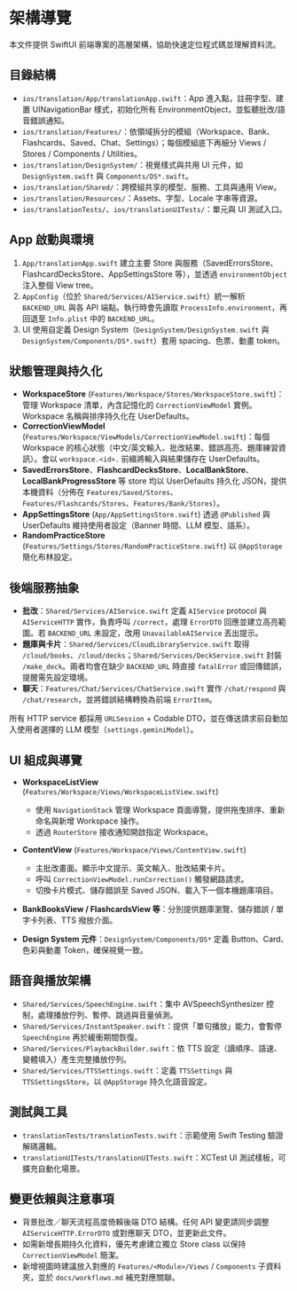 # 架構導覽

本文件提供 SwiftUI 前端專案的高層架構，協助快速定位程式碼並理解資料流。

## 目錄結構

- `ios/translation/App/translationApp.swift`：App 進入點，註冊字型、建置 UINavigationBar 樣式，初始化所有 EnvironmentObject，並監聽批改/語音錯誤通知。
- `ios/translation/Features/`：依領域拆分的模組（Workspace、Bank、Flashcards、Saved、Chat、Settings）；每個模組底下再細分 Views / Stores / Components / Utilities。
- `ios/translation/DesignSystem/`：視覺樣式與共用 UI 元件，如 `DesignSystem.swift` 與 `Components/DS*.swift`。
- `ios/translation/Shared/`：跨模組共享的模型、服務、工具與通用 View。
- `ios/translation/Resources/`：Assets、字型、Locale 字串等資源。
- `ios/translationTests/`、`ios/translationUITests/`：單元與 UI 測試入口。

## App 啟動與環境

1. `App/translationApp.swift` 建立主要 Store 與服務（SavedErrorsStore、FlashcardDecksStore、AppSettingsStore 等），並透過 `environmentObject` 注入整個 View tree。
2. `AppConfig`（位於 `Shared/Services/AIService.swift`）統一解析 `BACKEND_URL` 與各 API 端點。執行時會先讀取 `ProcessInfo.environment`，再回退至 `Info.plist` 中的 `BACKEND_URL`。
3. UI 使用自定義 Design System（`DesignSystem/DesignSystem.swift` 與 `DesignSystem/Components/DS*.swift`）套用 spacing、色票、動畫 token。

## 狀態管理與持久化

- **WorkspaceStore** (`Features/Workspace/Stores/WorkspaceStore.swift`)：管理 Workspace 清單，內含記憶化的 `CorrectionViewModel` 實例。Workspace 名稱與排序持久化在 UserDefaults。
- **CorrectionViewModel** (`Features/Workspace/ViewModels/CorrectionViewModel.swift`)：每個 Workspace 的核心狀態（中文/英文輸入、批改結果、錯誤高亮、題庫練習資訊）。會以 `workspace.<id>.` 前綴將輸入與結果儲存在 UserDefaults。
- **SavedErrorsStore**、**FlashcardDecksStore**、**LocalBankStore**、**LocalBankProgressStore** 等 store 均以 UserDefaults 持久化 JSON，提供本機資料（分佈在 `Features/Saved/Stores`、`Features/Flashcards/Stores`、`Features/Bank/Stores`）。
- **AppSettingsStore** (`App/AppSettingsStore.swift`) 透過 `@Published` 與 UserDefaults 維持使用者設定（Banner 時間、LLM 模型、語系）。
- **RandomPracticeStore** (`Features/Settings/Stores/RandomPracticeStore.swift`) 以 `@AppStorage` 簡化布林設定。

## 後端服務抽象

- **批改**：`Shared/Services/AIService.swift` 定義 `AIService` protocol 與 `AIServiceHTTP` 實作，負責呼叫 `/correct`，處理 `ErrorDTO` 回應並建立高亮範圍。若 `BACKEND_URL` 未設定，改用 `UnavailableAIService` 丟出提示。
- **題庫與卡片**：`Shared/Services/CloudLibraryService.swift` 取得 `/cloud/books`、`/cloud/decks`；`Shared/Services/DeckService.swift` 封裝 `/make_deck`。兩者均會在缺少 `BACKEND_URL` 時直接 `fatalError` 或回傳錯誤，提醒需先設定環境。
- **聊天**：`Features/Chat/Services/ChatService.swift` 實作 `/chat/respond` 與 `/chat/research`，並將錯誤結構轉換為前端 `ErrorItem`。

所有 HTTP service 都採用 `URLSession` + Codable DTO，並在傳送請求前自動加入使用者選擇的 LLM 模型（`settings.geminiModel`）。

## UI 組成與導覽

- **WorkspaceListView** (`Features/Workspace/Views/WorkspaceListView.swift`)
  - 使用 `NavigationStack` 管理 Workspace 頁面導覽，提供拖曳排序、重新命名與新增 Workspace 操作。
  - 透過 `RouterStore` 接收通知開啟指定 Workspace。

- **ContentView** (`Features/Workspace/Views/ContentView.swift`)
  - 主批改畫面。顯示中文提示、英文輸入、批改結果卡片。
  - 呼叫 `CorrectionViewModel.runCorrection()` 觸發網路請求。
  - 切換卡片模式、儲存錯誤至 Saved JSON、載入下一個本機題庫項目。

- **BankBooksView / FlashcardsView 等**：分別提供題庫瀏覽、儲存錯誤 / 單字卡列表、TTS 撥放介面。

- **Design System 元件**：`DesignSystem/Components/DS*` 定義 Button、Card、色彩與動畫 Token，確保視覺一致。

## 語音與播放架構

- `Shared/Services/SpeechEngine.swift`：集中 AVSpeechSynthesizer 控制，處理播放佇列、暫停、跳過與音量偵測。
- `Shared/Services/InstantSpeaker.swift`：提供「單句播放」能力，會暫停 `SpeechEngine` 再於緩衝期間恢復。
- `Shared/Services/PlaybackBuilder.swift`：依 TTS 設定（讀順序、語速、變體填入）產生完整播放佇列。
- `Shared/Services/TTSSettings.swift`：定義 `TTSSettings` 與 `TTSSettingsStore`，以 `@AppStorage` 持久化語音設定。

## 測試與工具

- `translationTests/translationTests.swift`：示範使用 Swift Testing 驗證解碼邏輯。
- `translationUITests/translationUITests.swift`：XCTest UI 測試樣板，可擴充自動化場景。

## 變更依賴與注意事項

- 背景批改／聊天流程高度倚賴後端 DTO 結構。任何 API 變更請同步調整 `AIServiceHTTP.ErrorDTO` 或對應聊天 DTO，並更新此文件。
- 如需新增長期持久化資料，優先考慮建立獨立 Store class 以保持 `CorrectionViewModel` 簡潔。
- 新增視圖時建議放入對應的 `Features/<Module>/Views` / `Components` 子資料夾，並於 `docs/workflows.md` 補充對應關聯。
